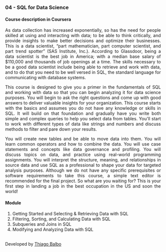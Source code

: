 ### 04 - SQL for Data Science

#### Course description in Coursera

<div align="justify"> As data collection has increased exponentially, so has the need for people skilled at using and interacting with data; to be able to think critically, 
  and provide insights to make better decisions and optimize their businesses. This is a data scientist, “part mathematician, part computer scientist, 
  and part trend spotter” (SAS Institute, Inc.). According to Glassdoor, being a data scientist is the best job in America; with a median base salary of $110,000 and
  thousands of job openings at a time. The skills necessary to be a good data scientist include being able to retrieve and work with data, and to do that you need to 
  be well versed in SQL, the standard language for communicating with database systems.
  
  This course is designed to give you a primer in the fundamentals of SQL and working with data so that you can begin analyzing it for data science purposes. 
  You will begin to ask the right questions and come up with good answers to deliver valuable insights for your organization. This course starts with the basics and assumes you 
  do not have any knowledge or skills in SQL. It will build on that foundation and gradually have you write both simple and complex queries to help you select data from tables. 
  You'll start to work with different types of data like strings and numbers and discuss methods to filter and pare down your results. 

You will create new tables and be able to move data into them. You will learn common operators and how to combine the data. You will use case statements and concepts like data
  governance and profiling. You will discuss topics on data, and practice using real-world programming assignments. You will interpret the structure, meaning, and relationships 
  in source data and use SQL as a professional to shape your data for targeted analysis purposes. 
Although we do not have any specific prerequisites or software requirements to take this course, a simple text editor is recommended for the final project. So what are you waiting 
  for? This is your first step in landing a job in the best occupation in the US and soon the
  world!</div>

#### Module

1. Getting Started and Selecting & Retrieving Data with SQL
2. Filtering, Sorting, and Calculating Data with SQL
3. Subqueries and Joins in SQL
4. Modifying and Analyzing Data with SQL


##

Developed by [Thiago Balbo](https://github.com/ThiagoBalbo16)
